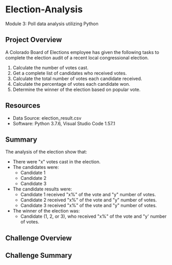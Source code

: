 # Election-Analysis
Module 3: Poll data analysis utilizing Python

## Project Overview
A Colorado Board of Elections employee has given the following tasks to complete the election audit of a recent local congressional election. 

1. Calculate the number of votes cast.
2. Get a complete list of candidates who received votes.
3. Calculate the total number of votes each candidate received.
4. Calculate the percentage of votes each candidate won.
5. Determine the winner of the election based on popular vote.

## Resources
- Data Source: election_result.csv
- Software: Python 3.7.6, Visual Studio Code 1.57.1

## Summary
The analysis of the election show that: 
- There were "x" votes cast in the election.
- The candidates were:
    - Candidate 1
    - Candidate 2
    - Candidate 3
- The candidate results were: 
    - Candidate 1 received "x%" of the vote and "y" number of votes.
    - Candidate 2 received "x%" of the vote and "y" number of votes.
    - Candidate 3 received "x%" of the vote and "y" number of votes.
- The winner of the election was: 
    - Candidate (1, 2, or 3), who received "x%" of the vote and "y' number of votes.

## Challenge Overview

## Challenge Summary
